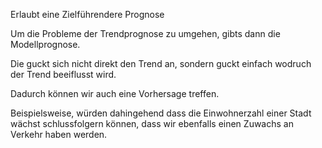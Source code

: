 Erlaubt eine Zielführendere Prognose

Um die Probleme der Trendprognose zu umgehen, gibts dann die Modellprognose.

Die guckt sich nicht direkt den Trend an, sondern guckt einfach wodruch der Trend beeiflusst wird. 

Dadurch können wir auch eine Vorhersage treffen.

Beispielsweise, würden dahingehend dass die Einwohnerzahl einer Stadt wächst schlussfolgern können, dass wir ebenfalls einen Zuwachs an Verkehr haben werden.